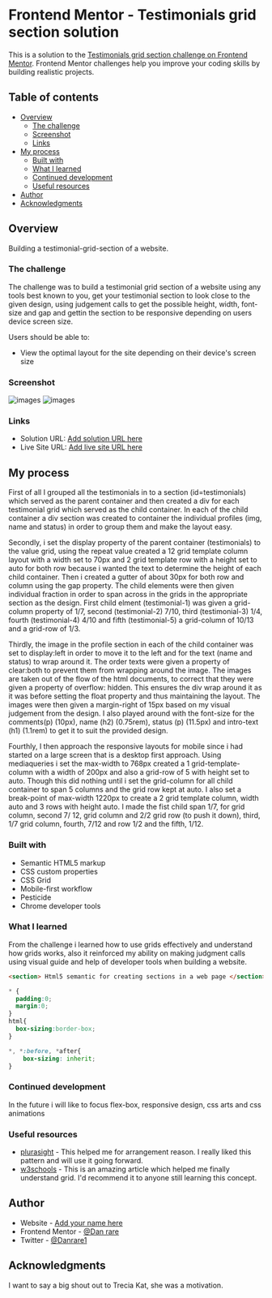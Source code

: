 # Frontend Mentor - Testimonials grid section solution

This is a solution to the [Testimonials grid section challenge on Frontend Mentor](https://www.frontendmentor.io/challenges/testimonials-grid-section-Nnw6J7Un7). Frontend Mentor challenges help you improve your coding skills by building realistic projects. 

## Table of contents

- [Overview](#overview)
  - [The challenge](#the-challenge)
  - [Screenshot](#screenshot)
  - [Links](#links)
- [My process](#my-process)
  - [Built with](#built-with)
  - [What I learned](#what-i-learned)
  - [Continued development](#continued-development)
  - [Useful resources](#useful-resources)
- [Author](#author)
- [Acknowledgments](#acknowledgments)


## Overview
Building a testimonial-grid-section of a website. 
### The challenge
The challenge was to build a testimonial grid  section of a website using any tools best known to you, get your testimonial section to look close to the given design, using judgement calls to get the possible height, width, font-size and gap and gettin the section to be responsive depending on users device screen size.

Users should be able to:

- View the optimal layout for the site depending on their device's screen size

### Screenshot

![images](/screenshot-desk.png)
![images](/screenshot-mob.png)

### Links

- Solution URL: [Add solution URL here](https://your-solution-url.com)
- Live Site URL: [Add live site URL here](https://your-live-site-url.com)

## My process
First of all I grouped all the testimonials in to a section (id=testimonials) which served as the parent container and then created a div for each testimonial grid which served as the child container. In each of the child container a div section was created to container the individual profiles (img, name and status) in order to group them and make the layout easy.

Secondly, i set the display property of the parent container (testimonials) to the value grid, using the repeat value created a 12 grid template column layout with a width set to 70px and 2 grid template row with a height set to auto for both row because i wanted the text to determine the height of each child container. Then i created a gutter of about 30px for both row and column using the gap property. The child elements were then given individual fraction in order to span across in the grids in the appropriate section as the design. First child elment (testimonial-1) was given a grid-column property of 1/7, second (testimonial-2) 7/10, third (testimonial-3) 1/4, fourth (testimonial-4) 4/10 and fifth (testimonial-5) a grid-column of 10/13 and a grid-row of 1/3.

Thirdly, the image in the profile section in each of the child container was set to display:left in order to move it to the left and for the text (name and status) to wrap around it. The order texts were given a property of clear:both to prevent them from wrapping around the image. The images are taken out of the flow of the html documents, to correct that they were given a property of overflow: hidden. This ensures the div wrap around it as it was before setting the float property and thus maintaining the layout. The images were then given a margin-right of 15px based on my visual judgement from the design. I also played around with the font-size for the comments(p) (10px), name (h2) (0.75rem), status (p) (11.5px) and intro-text (h1) (1.1rem) to get it to suit the provided design.

Fourthly, I then approach the responsive layouts for mobile since i had started on a large screen that is a desktop first approach. Using mediaqueries i set the max-width to 768px created a 1 grid-template-column with a width of 200px and also a grid-row of 5 with height set to auto. Though this did nothing until i set the grid-column for all child container to span 5 columns and the grid row kept at auto. I also set a break-point of max-width 1220px to create a 2 grid template column, width auto and 3 rows with height auto. I made the fist child span 1/7, for grid column, second 7/ 12, grid column and 2/2 grid row (to push it down), third, 1/7 grid column, fourth, 7/12 and row 1/2 and the fifth, 1/12. 


### Built with

- Semantic HTML5 markup
- CSS custom properties
- CSS Grid
- Mobile-first workflow
- Pesticide
- Chrome developer tools

### What I learned

From the challenge i learned how to use grids effectively and understand how grids works, also it reinforced my ability on making judgment calls using visual guide and help of developer tools when building a website. 


```html
<section> Html5 semantic for creating sections in a web page </section>
```
```css
* {
  padding:0;
  margin:0;
}
html{
  box-sizing:border-box;
}

*, *:before, *after{
    box-sizing: inherit;
}
```

### Continued development

In the future i will like to focus flex-box, responsive design, css arts and css animations 

### Useful resources

- [plurasight](https://www.pluralsight.com/paulcheney) - This helped me for arrangement reason. I really liked this pattern and will use it going forward.
- [w3schools](https://www.w3school.com) - This is an amazing article which helped me finally understand grid. I'd recommend it to anyone still learning this concept.

## Author

- Website - [Add your name here](https://www.your-site.com)
- Frontend Mentor - [@Dan rare](https://www.frontendmentor.io/profile/Danrare)
- Twitter - [@Danrare1](https://www.twitter.com/Danrare1)


## Acknowledgments

I want to say a big shout out to Trecia Kat, she was a motivation.

